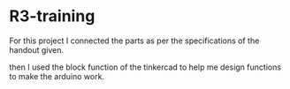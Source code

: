 # R3-training

For this project I connected the parts as per the specifications of the handout given. 

then I used the block function of the tinkercad to help me design functions to make the arduino work. 
